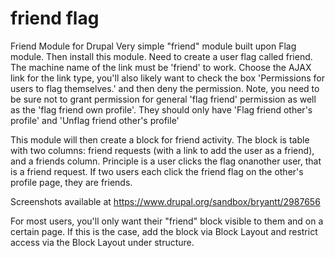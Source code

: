 # friend flag
Friend Module for Drupal
Very simple "friend" module built upon Flag module. Then install this module. Need to create a user flag called friend. The machine name of the link must be 'friend' to work.  Choose the AJAX link for the link type, you'll also likely want to check the box 'Permissions for users to flag themselves.' and then deny the permission.  Note, you need to be sure not to grant permission for general 'flag friend' permission as well as the 'flag friend own profile'.  They should only have 'Flag friend other's profile' and 'Unflag friend other's profile'

This module will then  create a block for friend activity. The block is table with two columns: friend requests (with a link to add the user as a friend), and a friends column. Principle is a user clicks the flag onanother user, that is a friend request. If two users each click the friend flag on the other's profile page, they are friends.

Screenshots available at https://www.drupal.org/sandbox/bryantt/2987656

For most users, you'll only want their "friend" block visible to them and on a certain page. If this is the case, add the block via Block Layout and restrict access via the Block Layout under structure.


 
